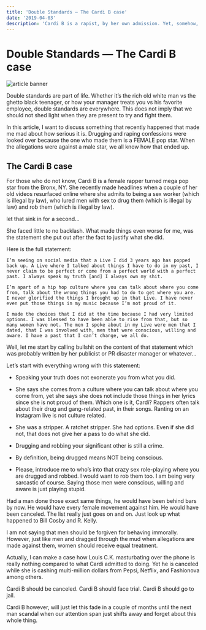 ```yaml
---
title: 'Double Standards — The Cardi B case'
date: '2019-04-03'
description: 'Cardi B is a rapist, by her own admission. Yet, somehow, she got off easily, because she is a woman.'
---
```


#  Double Standards — The Cardi B case

![article banner](/images/articles/double-standards-the-cardi-b-case/banner.png)

Double standards are part of life. Whether it’s the rich old white man vs the ghetto black teenager, or how your manager treats you vs his favorite employee, double standards are everywhere. This does not imply that we should not shed light when they are present to try and fight them.

In this article, I want to discuss something that recently happened that made me mad about how serious it is. 
Drugging and raping confessions were looked over because the one who made them is a FEMALE pop star. 
When the allegations were against a male star, we all know how that ended up.


## The Cardi B case

For those who do not know, Cardi B is a female rapper turned mega pop star from the Bronx, NY.
She recently made headlines when a couple of her old videos resurfaced online where she admits to being a sex worker (which is illegal by law), 
who lured men with sex to drug them (which is illegal by law) and rob them (which is illegal by law).

let that sink in for a second…

She faced little to no backlash. What made things even worse for me, was the statement she put out after the fact to justify what she did.

Here is the full statement:

```no-highlight
I’m seeing on social media that a Live I did 3 years ago has popped back up. A Live where I talked about things I have to do in my past, I never claim to be perfect or come from a perfect world with a perfect past. I always speak my truth [and] I always own my shit.

I’m apart of a hip hop culture where you can talk about where you come from, talk about the wrong things you had to do to get where you are. I never glorified the things I brought up in that Live. I have never even put those things in my music because I’m not proud of it.

I made the choices that I did at the time because I had very limited options. I was blessed to have been able to rise from that, but so many women have not. The men I spoke about in my Live were men that I dated, that I was involved with, men that were conscious, willing and aware. I have a past that I can’t change, we all do.
```

Well, let me start by calling bullshit on the content of that statement which was probably written by her publicist or PR disaster manager or whatever...

Let’s start with everything wrong with this statement:

- Speaking your truth does not exonerate you from what you did.

- She says she comes from a culture where you can talk about where you come from, yet she says she does not include those things in her lyrics since she is not proud of them. 
Which one is it, Cardi? Rappers often talk about their drug and gang-related past, in their songs. Ranting on an Instagram live is not culture related.

- She was a stripper. A ratchet stripper. She had options. Even if she did not, that does not give her a pass to do what she did.

- Drugging and robbing your significant other is still a crime.

- By definition, being drugged means NOT being conscious.

- Please, introduce me to who’s into that crazy sex role-playing where you are drugged and robbed. I would want to rob them too. 
I am being very sarcastic of course. Saying those men were conscious, willing and aware is just playing stupid.

Had a man done those exact same things, he would have been behind bars by now. 
He would have every female movement against him. He would have been canceled. 
The list really just goes on and on. Just look up what happened to Bill Cosby and R. Kelly.

I am not saying that men should be forgiven for behaving immorally. 
However, just like men and dragged through the mud when allegations are made against them, women should receive equal treatment.

Actually, I can make a case how Louis C.K. masturbating over the phone is really nothing compared to what Cardi admitted to doing. 
Yet he is canceled while she is cashing multi-million dollars from Pepsi, Netflix, and Fashionova among others.

Cardi B should be canceled. Cardi B should face trial. Cardi B should go to jail.

Cardi B however, will just let this fade in a couple of months until the next man scandal when our attention span just shifts away and forget about this whole thing.
